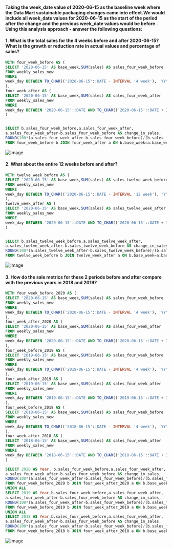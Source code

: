 
#### Taking the week_date value of 2020-06-15 as the baseline week where the Data Mart sustainable packaging changes came into effect.We would include all week_date values for 2020-06-15 as the start of the period after the change and the previous week_date values would be before . Using this analysis approach - answer the following questions:

#### 1. What is the total sales for the 4 weeks before and after 2020-06-15? What is the growth or reduction rate in actual values and percentage of sales?
```sql
WITH four_week_before AS (
SELECT '2020-06-15' AS base_week,SUM(sales) AS sales_four_week_before
FROM weekly_sales_new
WHERE
week_day BETWEEN TO_CHAR(('2020-06-15'::DATE - INTERVAL '4 week'), 'YYYY-MM-DD')::DATE AND '2020-06-15'::DATE
),
four_week_after AS (
SELECT '2020-06-15' AS base_week,SUM(sales) AS sales_four_week_after
FROM weekly_sales_new
WHERE
week_day BETWEEN '2020-06-15'::DATE AND TO_CHAR(('2020-06-15'::DATE + INTERVAL '4 week'), 'YYYY-MM-DD')::DATE
)


SELECT b.sales_four_week_before,a.sales_four_week_after,
a.sales_four_week_after-b.sales_four_week_before AS change_in_sales,
ROUND(100*(a.sales_four_week_after-b.sales_four_week_before)/(b.sales_four_week_before ::NUMERIC),2) AS pct_change
FROM four_week_before b JOIN four_week_after a ON b.base_week=a.base_week;
```
![image](https://github.com/shivin316/8_Week_SQL_Challenge/assets/122541994/39df8738-8225-4762-b5f9-dcc4ffe81dc9)

#### 2. What about the entire 12 weeks before and after?
```sql
WITH twelve_week_before AS (
SELECT '2020-06-15' AS base_week,SUM(sales) AS sales_twelve_week_before
FROM weekly_sales_new
WHERE
week_day BETWEEN TO_CHAR(('2020-06-15'::DATE - INTERVAL '12 week'), 'YYYY-MM-DD')::DATE AND '2020-06-15'::DATE
),
twelve_week_after AS (
SELECT '2020-06-15' AS base_week,SUM(sales) AS sales_twelve_week_after
FROM weekly_sales_new
WHERE
week_day BETWEEN '2020-06-15'::DATE AND TO_CHAR(('2020-06-15'::DATE + INTERVAL '12 week'), 'YYYY-MM-DD')::DATE
)


SELECT b.sales_twelve_week_before,a.sales_twelve_week_after,
a.sales_twelve_week_after-b.sales_twelve_week_before AS change_in_sales,
ROUND(100*(a.sales_twelve_week_after-b.sales_twelve_week_before)/(b.sales_twelve_week_before ::NUMERIC),2) AS pct_change
FROM twelve_week_before b JOIN twelve_week_after a ON b.base_week=a.base_week;
```
![image](https://github.com/shivin316/8_Week_SQL_Challenge/assets/122541994/3b50599e-4936-4e7f-bc7c-764c59e67feb)

#### 3. How do the sale metrics for these 2 periods before and after compare with the previous years in 2018 and 2019?
```sql
WITH four_week_before_2020 AS (
SELECT '2020-06-15' AS base_week,SUM(sales) AS sales_four_week_before
FROM weekly_sales_new
WHERE
week_day BETWEEN TO_CHAR(('2020-06-15'::DATE - INTERVAL '4 week'), 'YYYY-MM-DD')::DATE AND '2020-06-15'::DATE
),
four_week_after_2020 AS (
SELECT '2020-06-15' AS base_week,SUM(sales) AS sales_four_week_after
FROM weekly_sales_new
WHERE
week_day BETWEEN '2020-06-15'::DATE AND TO_CHAR(('2020-06-15'::DATE + INTERVAL '4 week'), 'YYYY-MM-DD')::DATE
),
four_week_before_2019 AS (
SELECT '2019-06-15' AS base_week,SUM(sales) AS sales_four_week_before
FROM weekly_sales_new
WHERE
week_day BETWEEN TO_CHAR(('2019-06-15'::DATE - INTERVAL '4 week'), 'YYYY-MM-DD')::DATE AND '2019-06-15'::DATE
),
four_week_after_2019 AS (
SELECT '2019-06-15' AS base_week,SUM(sales) AS sales_four_week_after
FROM weekly_sales_new
WHERE
week_day BETWEEN '2019-06-15'::DATE AND TO_CHAR(('2019-06-15'::DATE + INTERVAL '4 week'), 'YYYY-MM-DD')::DATE
),
four_week_before_2018 AS (
SELECT '2018-06-15' AS base_week,SUM(sales) AS sales_four_week_before
FROM weekly_sales_new
WHERE
week_day BETWEEN TO_CHAR(('2018-06-15'::DATE - INTERVAL '4 week'), 'YYYY-MM-DD')::DATE AND '2018-06-15'::DATE
),
four_week_after_2018 AS (
SELECT '2018-06-15' AS base_week,SUM(sales) AS sales_four_week_after
FROM weekly_sales_new
WHERE
week_day BETWEEN '2018-06-15'::DATE AND TO_CHAR(('2018-06-15'::DATE + INTERVAL '4 week'), 'YYYY-MM-DD')::DATE
)

SELECT 2020 AS Year, b.sales_four_week_before,a.sales_four_week_after,
a.sales_four_week_after-b.sales_four_week_before AS change_in_sales,
ROUND(100*(a.sales_four_week_after-b.sales_four_week_before)/(b.sales_four_week_before ::NUMERIC),2) AS pct_change
FROM four_week_before_2020 b JOIN four_week_after_2020 a ON b.base_week=a.base_week
UNION ALL 
SELECT 2019 AS Year,b.sales_four_week_before,a.sales_four_week_after,
a.sales_four_week_after-b.sales_four_week_before AS change_in_sales,
ROUND(100*(a.sales_four_week_after-b.sales_four_week_before)/(b.sales_four_week_before ::NUMERIC),2) AS pct_change
FROM four_week_before_2019 b JOIN four_week_after_2019 a ON b.base_week=a.base_week
UNION ALL
SELECT 2018 AS Year,b.sales_four_week_before,a.sales_four_week_after,
a.sales_four_week_after-b.sales_four_week_before AS change_in_sales,
ROUND(100*(a.sales_four_week_after-b.sales_four_week_before)/(b.sales_four_week_before ::NUMERIC),2) AS pct_change
FROM four_week_before_2018 b JOIN four_week_after_2018 a ON b.base_week=a.base_week;
```
![image](https://github.com/shivin316/8_Week_SQL_Challenge/assets/122541994/26bc6460-5900-4651-8951-9b680ed83795)
